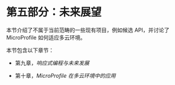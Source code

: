 # 第五部分：未来展望

本节介绍了不属于当前范畴的一些现有项目，例如候选 API，并讨论了 MicroProfile 如何适应多云环境。

本节包含以下章节：

+   第九章，*响应式编程与未来发展*

+   第十章，*MicroProfile 在多云环境中的应用*
